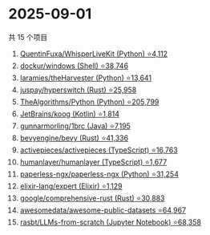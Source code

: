 # 2025-09-01

共 15 个项目

<!-- BEGIN GITHUB -->
<!-- 最后更新时间 2025-09-01 05:07:03 +0800 -->
1. [QuentinFuxa/WhisperLiveKit (Python) ⭐4,112](https://github.com/QuentinFuxa/WhisperLiveKit)
1. [dockur/windows (Shell) ⭐38,746](https://github.com/dockur/windows)
1. [laramies/theHarvester (Python) ⭐13,641](https://github.com/laramies/theHarvester)
1. [juspay/hyperswitch (Rust) ⭐25,958](https://github.com/juspay/hyperswitch)
1. [TheAlgorithms/Python (Python) ⭐205,799](https://github.com/TheAlgorithms/Python)
1. [JetBrains/koog (Kotlin) ⭐1,814](https://github.com/JetBrains/koog)
1. [gunnarmorling/1brc (Java) ⭐7,195](https://github.com/gunnarmorling/1brc)
1. [bevyengine/bevy (Rust) ⭐41,336](https://github.com/bevyengine/bevy)
1. [activepieces/activepieces (TypeScript) ⭐16,763](https://github.com/activepieces/activepieces)
1. [humanlayer/humanlayer (TypeScript) ⭐1,677](https://github.com/humanlayer/humanlayer)
1. [paperless-ngx/paperless-ngx (Python) ⭐31,254](https://github.com/paperless-ngx/paperless-ngx)
1. [elixir-lang/expert (Elixir) ⭐1,129](https://github.com/elixir-lang/expert)
1. [google/comprehensive-rust (Rust) ⭐30,883](https://github.com/google/comprehensive-rust)
1. [awesomedata/awesome-public-datasets ⭐64,967](https://github.com/awesomedata/awesome-public-datasets)
1. [rasbt/LLMs-from-scratch (Jupyter Notebook) ⭐68,358](https://github.com/rasbt/LLMs-from-scratch)
<!-- END GITHUB -->